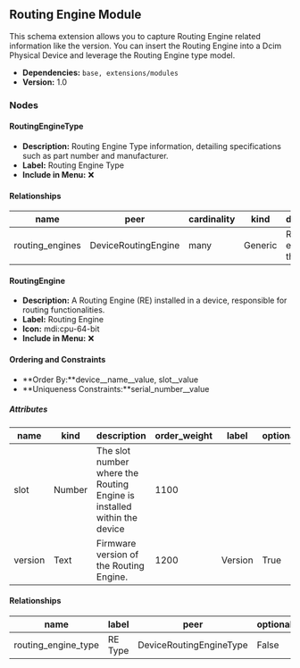 ## Routing Engine Module

This schema extension allows you to capture Routing Engine related information like the version. You can insert the Routing Engine into a Dcim Physical Device and leverage the Routing Engine type model.

- **Dependencies:** `base, extensions/modules`
- **Version:** 1.0

### Nodes

#### RoutingEngineType

- **Description:** Routing Engine Type information, detailing specifications such as part number and manufacturer.
- **Label:** Routing Engine Type
- **Include in Menu:** ❌

#### Relationships

| name | peer | cardinality | kind | description |
| ---- | ---- | ----------- | ---- | ----------- |
| routing\_engines | DeviceRoutingEngine | many | Generic | Routing engines of this type\. |

#### RoutingEngine

- **Description:** A Routing Engine (RE) installed in a device, responsible for routing functionalities.
- **Label:** Routing Engine
- **Icon:** mdi:cpu-64-bit
- **Include in Menu:** ❌

#### Ordering and Constraints

- **Order By:**device__name__value, slot__value
- **Uniqueness Constraints:**serial_number__value

##### Attributes

| name | kind | description | order_weight | label | optional |
| ---- | ---- | ----------- | ------------ | ----- | -------- |
| slot | Number | The slot number where the Routing Engine is installed within the device | 1100 |  |  |
| version | Text | Firmware version of the Routing Engine\. | 1200 | Version | True |

#### Relationships

| name | label | peer | optional | cardinality | kind | order_weight |
| ---- | ----- | ---- | -------- | ----------- | ---- | ------------ |
| routing\_engine\_type | RE Type | DeviceRoutingEngineType | False | one | Attribute | 1150 |
